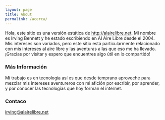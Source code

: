 ```yaml
---
layout: page
title: About
permalink: /acerca/
---
```


Hola, este sitio es una versión estática de http://alairelibre.net. Mi nombre es Irving Bennett y he estado escribiendo en Al Aire Libre desde el 2004. Mis intereses son variados, pero este sitio está particularmente relacionado con mis intereses al aire libre y las aventuras a las que eso me ha llevado. ¡Gracias por visitar y espero que encuentres algo útil en lo compartido!

### Más Información

Mi trabajo es en tecnología así es que desde temprano aproveché para mezclar mis intereses aventureros con mi afición por escribir, por aprender, y por conocer las tecnologías que hoy forman el internet.

### Contaco

[irving@alairelibre.net](mailto:irving@alairelibre.net)
